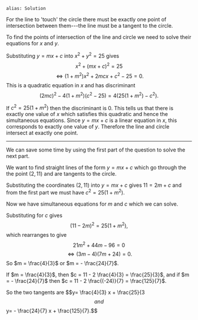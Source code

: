 ````
alias: Solution
````
<div class="chalk">
For the line to 'touch' the circle there must be exactly one point of intersection between them---the line must be a tangent to the circle. 
</div>

To find the points of intersection of the line and circle we need to solve their equations for $x$ and $y$.

Substituting $y = mx + c$ into $x^2 + y^2 = 25$ gives $$x^2 + (mx+c)^2 = 25$$ $$\iff (1+m^2)x^2 + 2mcx + c^2 - 25 = 0.$$ This is a quadratic equation in $x$ and has discriminant $$(2mc)^2 - 4 (1+m^2) (c^2-25) = 4 (25 (1+m^2) - c^2).$$

If $c^2 = 25(1+m^2)$ then the discriminant is $0$. This tells us that there is exactly one value of $x$ which satisfies this quadratic and hence the simultaneous equations. Since $y = mx + c$ is a linear equation in $x$, this corresponds to exactly one value of $y$. Therefore the line and circle intersect at exactly one point.

* * *

<div class="chalk">
We can save some time by using the first part of the question to solve the next part.
</div>

We want to find straight lines of the form $y=mx+c$ which go through the the point $(2,11)$ and are tangents to the circle.

Substituting the coordinates $(2,11)$ into $y=mx+c$ gives $11 = 2m + c$ and from the first part we must have $c^2 = 25(1+m^2)$.

Now we have simultaneous equations for $m$ and $c$ which we can solve.

Substituting for $c$ gives $$(11-2m)^2 = 25(1+m^2),$$ which rearranges to give $$21m^2 + 44m - 96 = 0 $$ $$\iff (3m-4) (7m+24) = 0 .$$
So $m = \frac{4}{3}$ or $m = - \frac{24}{7}$.

If $m = \frac{4}{3}$, then $c = 11 - 2 \frac{4}{3} = \frac{25}{3}$, and if $m = - \frac{24}{7}$ then $c = 11 - 2 \frac{(-24)}{7} = \frac{125}{7}$.

So the two tangents are $$y= \frac{4}{3} x + \frac{25}{3$$ and $$y= - \frac{24}{7} x + \frac{125}{7}.$$
